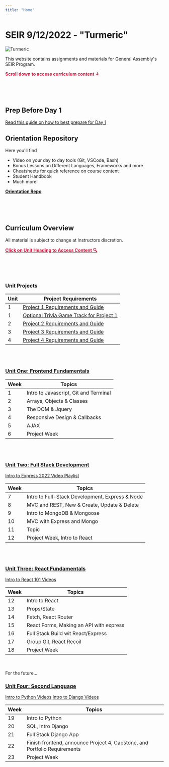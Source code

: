 ```yaml
---
title: "Home"
---
```


# SEIR 9/12/2022 - "Turmeric"

![Turmeric](https://i.imgur.com/eHDiQEO.png)

This website contains assignments and materials for General Assembly's SEIR Program.

<p style="color: crimson;"><b>Scroll down to access curriculum content ↓</b></p>

<br>
<br>
<br>

## Prep Before Day 1
[Read this guide on how to best prepare for Day 1](https://gist.github.com/AlexMercedCoder/a5450f70426294a994660d4d0b5c3936)

## Orientation Repository

Here you'll find
- Video on your day to day tools (Git, VSCode, Bash)
- Bonus Lessons on Different Languages, Frameworks and more
- Cheatsheets for quick reference on course content
- Student Handbook
- Much more!

**[Orientation Repo](https://git.generalassemb.ly/AlexMerced/orientation)**

<br>
<br>
<br>

## Curriculum Overview

All material is subject to change at Instructors discretion.

<p style="color: crimson; text-decoration: underline"><b>Click on Unit Heading to Access Content 🔍</b></p>

<br>
<br>
<br>

### Unit Projects

| Unit  | Project Requirements | 
| ----- | ------ |
| 1  | [Project 1 Requirements and Guide](/unit-projects/unit-one-project-requirements/) |
| 1  | [Optional Trivia Game Track for Project 1](/unit-projects/unit-one-alt-project-requirements/) |
| 2  | [Project 2 Requirements and Guide](/unit-projects/unit-two-project-requirements/) |
| 3  | [Project 3 Requirements and Guide](/unit-projects/unit-three-project-requirements/) |
| 4  | [Project 4 Requirements and Guide](/unit-projects/unit-four-project-requirements/) |
<br>
<br>


### [<u>Unit One: Frontend Fundamentals</u>](/frontend-fundamentals)

| Week | Topics                                |
| ---- | ------------------------------------- |
| 1    | Intro to Javascript, Git and Terminal |
| 2    | Arrays, Objects & Classes             |
| 3    | The DOM & Jquery                      |
| 4    | Responsive Design & Callbacks         |
| 5    | AJAX                                  |
| 6    | Project Week                          |


<br>
<br>

### [<u>Unit Two: Full Stack Development</u>](/full-stack-development)

[Intro to Express 2022 Video Playlist](https://youtube.com/playlist?list=PLY6oTPmKnKbauWKV8OwrwF786A1aexGKJ)

| Week | Topics       |
| ---- | ------------ |
| 7    | Intro to Full-Stack Development, Express & Node        |
| 8    | MVC and REST, New & Create, Update & Delete       |
| 9    | Intro to MongoDB & Mongoose        |
| 10   | MVC with Express and Mongo  |
| 11   | Topic        |
| 12   | Project Week, Intro to React |


<br>
<br>

### [<u>Unit Three: React Fundamentals</u>](/react-fundamentals)

[Intro to React 101 Videos](https://youtube.com/playlist?list=PLY6oTPmKnKbZvTaGTs4HQFzuTBR1l1lBT)

| Week | Topics       |
| ---- | ------------ |
| 12   | Intro to React|
| 13   | Props/State      |
| 14   | Fetch, React Router     | 
| 15   | React Forms, Making an API with express        |
| 16   | Full Stack Build wit React/Express    |
| 17   | Group Git, React Recoil    |
| 18   | Project Week |

<br>
<br>
For the future...



### [Unit Four: Second Language](/second-language)
[Intro to Python Videos](https://youtube.com/playlist?list=PLY6oTPmKnKbaTvgXqNCRXcKnqbO5j2oQn)
[Intro to Django Videos](https://youtube.com/playlist?list=PLY6oTPmKnKbbwiftMy2RfwC8MpFbhngXT)

| Week | Topics       |
| ---- | ------------ |
| 19   | Intro to Python      |
| 20   | SQL, Intro Django     |
| 21   | Full Stack Django App   |
| 22   | Finish frontend, announce Project 4, Capstone, and Portfolio Requirements       |
| 23   | Project Week |

<br>
<br>

<!-- ### [Unit Five: Capstone Essentials](/capstone-essentials)

| Week | Topics                                              |
| ---- | --------------------------------------------------- |
| 24   | Self Directed Learning, Review & Capstone Project   |
| 25   | Final Prep of Capstone Project and Graduation 🥳 🎉 | -->